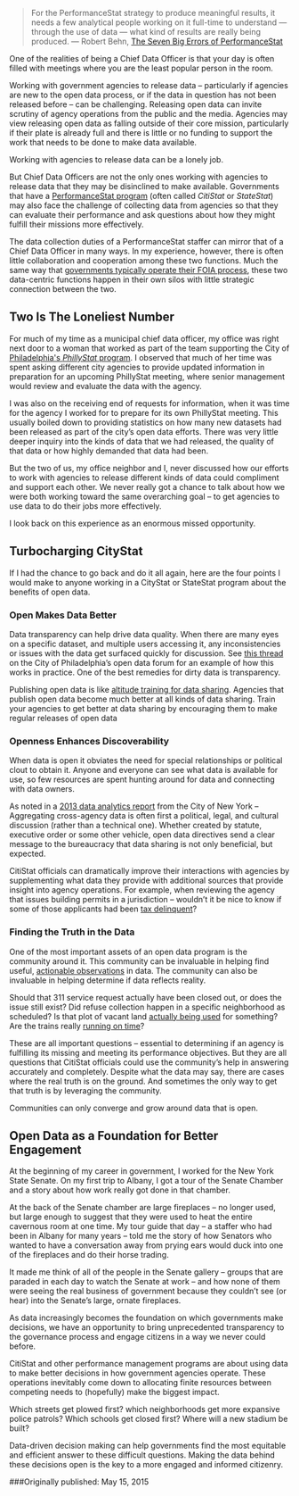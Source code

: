 > For the PerformanceStat strategy to produce meaningful results, it needs a few analytical people working on it full-time to understand — through the use of data — what kind of results are really being produced.
— Robert Behn, [The Seven Big Errors of PerformanceStat](http://www.hks.harvard.edu/thebehnreport/Behn,%207PerformanceStatErrors.pdf)

One of the realities of being a Chief Data Officer is that your day is often filled with meetings where you are the least popular person in the room.

Working with government agencies to release data – particularly if agencies are new to the open data process, or if the data in question has not been released before – can be challenging. Releasing open data can invite scrutiny of agency operations from the public and the media. Agencies may view releasing open data as falling outside of their core mission, particularly if their plate is already full and there is little or no funding to support the work that needs to be done to make data available.

Working with agencies to release data can be a lonely job.

But Chief Data Officers are not the only ones working with agencies to release data that they may be disinclined to make available. Governments that have a [PerformanceStat program](https://cdn.americanprogress.org/wp-content/uploads/issues/2007/04/pdf/citistat_report.pdf) (often called *CitiStat* or *StateStat*) may also face the challenge of collecting data from agencies so that they can evaluate their performance and ask questions about how they might fulfill their missions more effectively.

The data collection duties of a PerformanceStat staffer can mirror that of a Chief Data Officer in many ways. In my experience, however, there is often little collaboration and cooperation among these two functions. Much the same way that [governments typically operate their FOIA process](http://civic.io/2014/06/23/making-foia-more-like-open-data/), these two data-centric functions happen in their own silos with little strategic connection between the two.

## Two Is The Loneliest Number

For much of my time as a municipal chief data officer, my office was right next door to a woman that worked as part of the team supporting the City of [Philadelphia's *PhillyStat* program](http://www.phila.gov/mdo/phillystat/Pages/default.aspx). I observed that much of her time was spent asking different city agencies to provide updated information in preparation for an upcoming PhillyStat meeting, where senior management would review and evaluate the data with the agency.

I was also on the receiving end of requests for information, when it was time for the agency I worked for to prepare for its own PhillyStat meeting. This usually boiled down to providing statistics on how many new datasets had been released as part of the city’s open data efforts. There was very little deeper inquiry into the kinds of data that we had released, the quality of that data or how highly demanded that data had been.

But the two of us, my office neighbor and I, never discussed how our efforts to work with agencies to release different kinds of data could compliment and support each other. We never really got a chance to talk about how we were both working toward the same overarching goal – to get agencies to use data to do their jobs more effectively.

I look back on this experience as an enormous missed opportunity.

## Turbocharging CityStat

If I had the chance to go back and do it all again, here are the four points I would make to anyone working in a CityStat or StateStat program about the benefits of open data.

### Open Makes Data Better

Data transparency can help drive data quality. When there are many eyes on a specific dataset, and multiple users accessing it, any inconsistencies or issues with the data get surfaced quickly for discussion. See [this thread](https://groups.google.com/forum/?fromgroups#!topic/opendataphilly/W3jwB1o0P18) on the City of Philadelphia’s open data forum for an example of how this works in practice. One of the best remedies for dirty data is transparency.

Publishing open data is like [altitude training for data sharing](altitude-training-for-data.md). Agencies that publish open data become much better at all kinds of data sharing. Train your agencies to get better at data sharing by encouraging them to make regular releases of open data

### Openness Enhances Discoverability

When data is open it obviates the need for special relationships or political clout to obtain it. Anyone and everyone can see what data is available for use, so few resources are spent hunting around for data and connecting with data owners.

As noted in a [2013 data analytics report](http://www.nyc.gov/html/analytics/downloads/pdf/annual_report_2013.pdf) from the City of New York – Aggregating cross-agency data is often first a political, legal, and cultural discussion (rather than a technical one). Whether created by statute, executive order or some other vehicle, open data directives send a clear message to the bureaucracy that data sharing is not only beneficial, but expected.

CitiStat officials can dramatically improve their interactions with agencies by supplementing what data they provide with additional sources that provide insight into agency operations. For example, when reviewing the agency that issues building permits in a jurisdiction – wouldn’t it be nice to know if some of those applicants had been [tax delinquent](https://github.com/mheadd/licensing-delinquents)?

### Finding the Truth in the Data

One of the most important assets of an open data program is the community around it. This community can be invaluable in helping find useful, [actionable observations](http://iquantny.tumblr.com/post/114470101209/i-quant-a-victory-mta-adds-new-button-for) in data. The community can also be invaluable in helping determine if data reflects reality.

Should that 311 service request actually have been closed out, or does the issue still exist? Did refuse collection happen in a specific neighborhood as scheduled? Is that plot of vacant land [actually being used](http://www.groundedinphilly.org/lots/35839/correction/add/) for something? Are the trains really [running on time](http://phor.net/apps/septa/)?

These are all important questions – essential to determining if an agency is fulfilling its missing and meeting its performance objectives. But they are all questions that CitiStat officials could use the community’s help in answering accurately and completely. Despite what the data may say, there are cases where the real truth is on the ground. And sometimes the only way to get that truth is by leveraging the community.

Communities can only converge and grow around data that is open.

## Open Data as a Foundation for Better Engagement

At the beginning of my career in government, I worked for the New York State Senate. On my first trip to Albany, I got a tour of the Senate Chamber and a story about how work really got done in that chamber.

At the back of the Senate chamber are large fireplaces – no longer used, but large enough to suggest that they were used to heat the entire cavernous room at one time. My tour guide that day – a staffer who had been in Albany for many years – told me the story of how Senators who wanted to have a conversation away from prying ears would duck into one of the fireplaces and do their horse trading.

It made me think of all of the people in the Senate gallery – groups that are paraded in each day to watch the Senate at work – and how none of them were seeing the real business of government because they couldn’t see (or hear) into the Senate’s large, ornate fireplaces.

As data increasingly becomes the foundation on which governments make decisions, we have an opportunity to bring unprecedented transparency to the governance process and engage citizens in a way we never could before.

CitiStat and other performance management programs are about using data to make better decisions in how government agencies operate. These operations inevitably come down to allocating finite resources between competing needs to (hopefully) make the biggest impact.

Which streets get plowed first? which neighborhoods get more expansive police patrols? Which schools get closed first? Where will a new stadium be built?

Data-driven decision making can help governments find the most equitable and efficient answer to these difficult questions. Making the data behind these decisions open is the key to a more engaged and informed citizenry.

###Originally published:
May 15, 2015